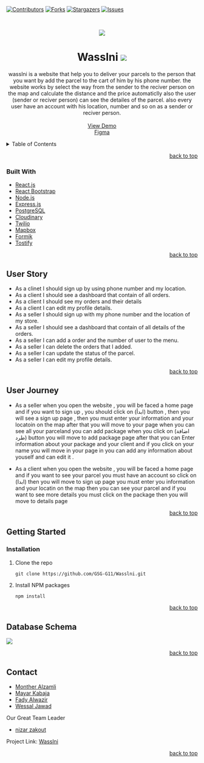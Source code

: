 <div id="top"></div>

[![Contributors][contributors-shield]][contributors-url]
[![Forks][forks-shield]][forks-url]
[![Stargazers][stars-shield]][stars-url]
[![Issues][issues-shield]][issues-url]


<!-- PROJECT LOGO -->
<br />
<div align="center">
    
![](https://i.imgur.com/CcZ37mM.png)

# Wasslni ![](https://i.imgur.com/5LJC22h.gif)

  <p align="center">
wasslni is a website that help you to deliver your parcels to the person that you want by add the parcel to the cart of him by his phone number. 
the website works by select the way from the sender to the reciver person on the map and calculate the distance and the price automaticlly also the user (sender or reciver person) can see the detailes of the parcel.
also every user have an account with his location, number and so on as a sender or reciver person.
    <br />
    <br />
        <a href="https://wasslni.herokuapp.com/">View Demo</a>
          <br />
      <a href="https://www.figma.com/file/aiNE7D3hhKHfbvlIKq37ra/Untitled">Figma</a>

  </p>
</div>



<!-- TABLE OF CONTENTS -->
<details>
  <summary>Table of Contents</summary>
  <ol>
    <li>
      <a href="#about-the-project">About The Project</a>
      <ul>
        <li><a href="#built-with">Built With</a></li>
        <li><a href="#user-journey">User Journey</a></li>
        <li><a href="#user-stories">User Stories</a></li>
      </ul>
    </li>
    <li>
      <a href="#getting-started">Getting Started</a>
      <ul>
        <li><a href="#prerequisites">Prerequisites</a></li>
        <li><a href="#installation">Installation</a></li>
      </ul>
    </li>
    <li><a href="#contact">Contact</a></li>
    <li><a href="#data-base">Database Schema</a></li>
  </ol>
</details>

<p align="right"><a href="#top">back to top</a></p>



### Built With 

* [React.js](https://reactjs.org/)
* [React Bootstrap](https://react-bootstrap.github.io/)
* [Node.js](https://nodejs.org/)
* [Express.js](https://expressjs.com/)
* [PostgreSQL](https://www.postgresql.org/)
* [Cloudinary](https://cloudinary.com/)
* [Twilio](https://www.twilio.com/)
* [Mapbox](https://docs.mapbox.com/mapbox-gl-js/guides/)
 * [Formik](https://formium.io/)
* [Tostify ](https://dan.com/buy-domain/tostify.com?redirected=true&tld=com)



<p align="right"><a href="#top">back to top</a></p>

## User Story
- As a clinet I should sign up by using phone number and my location.
- As a client I  should see a dashboard that contain of all orders.
- As a client I should see my orders and their details
- As a client I can edit my profile details.
- As a seller I should sign up with my phone number and the location of my store.
- As a seller I should see a dashboard that contain of all details of the orders.
- As a seller I can add a order and the number of user to the menu.
- As a seller I can delete the orders that I added.
- As a seller I can update the status of the parcel.
- As a seller I can edit my profile details.


<p align="right"><a href="#top">back to top</a></p>

## User Journey

- As a seller when you open the website , you will be faced a home page and if you want to sign up , you  should click on (ابدأ) button , then you will see a sign up page , then you must enter your information and your locatoin on the map after that you will move to your page when you can see all your parceland you can add package when you click on (اضافة طرد)
button you will move to add package page after that you can Enter information about your package and your client and if you click on your name you will move in your page in you can add any information about youself and can edit it . 

- As a client when you open the website , you will be faced a home page and if you want to see your parcel you must have an account so click on (ابدا) then you will move to sign up page you must enter you information and your locatin on the map then you can see your parcel and if you want to see more details you must click on the package then you will move to details page  

<p align="right"><a href="#top">back to top</a></p>


<!-- GETTING STARTED -->
## Getting Started

### Installation

1. Clone the repo
   ```
   git clone https://github.com/GSG-G11/Wasslni.git
   ```
2. Install NPM packages
   ```sh
   npm install
   ```

<p align="right"><a href="#top">back to top</a></p>


## Database Schema
![](https://i.imgur.com/ETJAbGm.png)


<p align="right"><a href="#top">back to top</a></p>


<!-- CONTACT -->
## Contact

* [Monther Alzamli](https://github.com/MontherIsmail)
* [Mayar Kabaja](https://github.com/mayar-kabaja)
* [Fady Alwazir](https://github.com/Fady-Alwazir)
* [Wessal Jawad](https://github.com/WessalJawad95)

Our Great Team Leader
* [nizar zakout](https://github.com/Nizar7zak)


Project Link: [Wasslni](https://github.com/GSG-G11/wasslni)

<p align="right"><a href="#top">back to top</a></p>


<!-- MARKDOWN LINKS & IMAGES -->
<!-- https://www.markdownguide.org/basic-syntax/#reference-style-links -->
[contributors-shield]: https://img.shields.io/github/contributors/GSG-G11/wasslni?style=for-the-badge
[contributors-url]: https://github.com/GSG-G11/wasslni/graphs/contributors
[forks-shield]: https://img.shields.io/github/forks/GSG-G11/wasslni?style=for-the-badge
[forks-url]: https://github.com/GSG-G11/wasslni/network/members
[stars-shield]: https://img.shields.io/github/stars/GSG-G11/wasslni?style=for-the-badge
[stars-url]: https://github.com/GSG-G11/wasslni/stargazers
[issues-shield]: https://img.shields.io/github/issues/GSG-G11/wasslni?style=for-the-badge
[issues-url]: https://github.com/GSG-G11/wasslni/issues
[product-screenshot]: images/screenshot.png



 
